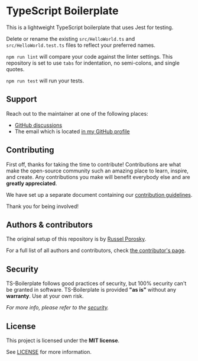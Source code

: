 # TypeScript Boilerplate

This is a lightweight TypeScript boilerplate that uses Jest for testing.

Delete or rename the existing `src/HelloWorld.ts` and `src/HelloWorld.test.ts` files to reflect your preferred names.

`npm run lint` will compare your code against the linter settings. This repository is set to use `tabs` for indentation, no semi-colons, and single quotes.

`npm run test` will run your tests.

## Support

Reach out to the maintainer at one of the following places:

- [GitHub discussions](https://github.com/metaloha/ts-boilerplate/discussions)
- The email which is located [in my GitHub profile](https://github.com/metaloha)

## Contributing

First off, thanks for taking the time to contribute! Contributions are what make the open-source community such an amazing place to learn, inspire, and create. Any contributions you make will benefit everybody else and are **greatly appreciated**.

We have set up a separate document containing our [contribution guidelines](docs/CONTRIBUTING.md).

Thank you for being involved!

## Authors & contributors

The original setup of this repository is by [Russel Porosky](https://github.com/metaloha).

For a full list of all authors and contributors, check [the contributor's page](https://github.com/metaloha/ts-boilerplate/contributors).

## Security

TS-Boilerplate follows good practices of security, but 100% security can't be granted in software.
TS-Boilerplate is provided **"as is"** without any **warranty**. Use at your own risk.

_For more info, please refer to the [security](docs/SECURITY.md)._

## License

This project is licensed under the **MIT license**.

See [LICENSE](LICENSE) for more information.
